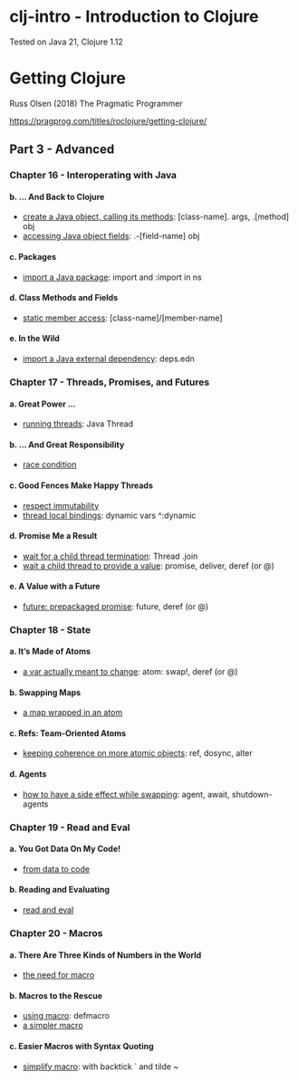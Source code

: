 # clj-intro - Introduction to Clojure
Tested on Java 21, Clojure 1.12

# Getting Clojure
Russ Olsen (2018) The Pragmatic Programmer

https://pragprog.com/titles/roclojure/getting-clojure/

## Part 3 - Advanced

### Chapter 16 - Interoperating with Java
#### b. … And Back to Clojure
- [create a Java object, calling its methods](ch16/b/e1.clj): [class-name]. args, .[method] obj  
- [accessing Java object fields](ch16/b/e2.clj): .-[field-name] obj
#### c. Packages
- [import a Java package](ch16/c/e1.clj): import and :import in ns
#### d. Class Methods and Fields
- [static member access](ch16/d/e1.clj): [class-name]/[member-name]
#### e. In the Wild
- [import a Java external dependency](ch16/e/e1.clj): deps.edn

### Chapter 17 - Threads, Promises, and Futures
#### a. Great Power …
- [running threads](ch17/a/e1.clj): Java Thread
#### b. … And Great Responsibility
- [race condition](ch17/b/e1.clj)
#### c. Good Fences Make Happy Threads
- [respect immutability](ch17/c/e1.clj)
- [thread local bindings](ch17/c/e2.clj): dynamic vars ^:dynamic
#### d. Promise Me a Result
- [wait for a child thread termination](ch17/d/e1.clj): Thread .join
- [wait a child thread to provide a value](ch17/d/e2.clj): promise, deliver, deref (or @)
#### e. A Value with a Future
- [future: prepackaged promise](): future, deref (or @)

### Chapter 18 - State
#### a. It’s Made of Atoms
- [a var actually meant to change](ch18/a/e1.clj): atom: swap!, deref (or @)
#### b. Swapping Maps
- [a map wrapped in an atom](ch18/b/e1.clj)
#### c. Refs: Team-Oriented Atoms
- [keeping coherence on more atomic objects](ch18/c/e1.clj): ref, dosync, alter
#### d. Agents
- [how to have a side effect while swapping](ch18/d/e1.clj): agent, await, shutdown-agents

### Chapter 19 - Read and Eval
#### a. You Got Data On My Code!
- [from data to code](ch19/a/e1.clj)
#### b. Reading and Evaluating
- [read and eval](ch19/b/e1.clj)

### Chapter 20 - Macros
#### a. There Are Three Kinds of Numbers in the World
- [the need for macro](ch20/a/e1.clj)
#### b. Macros to the Rescue
- [using macro](ch20/b/e1.clj): defmacro
- [a simpler macro](ch20/b/e2.clj)
#### c. Easier Macros with Syntax Quoting
- [simplify macro](ch20/c/e1.clj): with backtick ` and tilde ~
